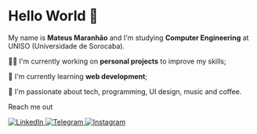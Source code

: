 # Hello World 👋
My name is **Mateus Maranhão** and I'm studying **Computer Engineering** at UNISO (Universidade de Sorocaba).

👨‍💻 I'm currently working on **personal projects** to improve my skills;

📖 I'm currently learning **web development**;

🥰 I'm passionate about tech, programming, UI design, music and coffee.

Reach me out 

<a href="https://www.linkedin.com/in/mateus-maranhao/">
	<img alt="LinkedIn" src="https://img.shields.io/badge/linkedin%20-%230077B5.svg?&style=for-the-badge&logo=linkedin&logoColor=white"/>
</a>
 <a href="https://t.me/mateusmaranhao">
	<img alt="Telegram" src="https://img.shields.io/badge/Telegram-2CA5E0?style=for-the-badge&logo=telegram&logoColor=white" />
</a>
 <a href="https://www.instagram.com/mateuscesar_/">
	<img alt="Instagram" src="https://img.shields.io/badge/Instagram%20-%23E4405F.svg?&style=for-the-badge&logo=Instagram&logoColor=white"/>
</a>
